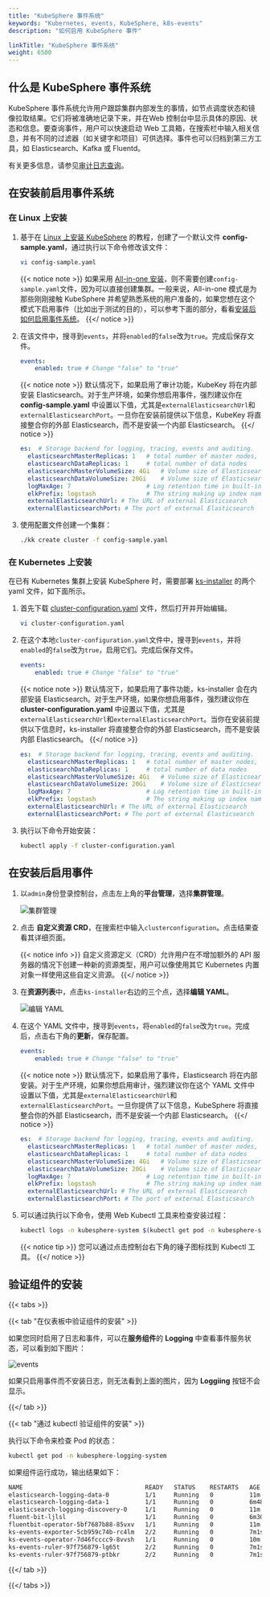 ```yaml
---
title: "KubeSphere 事件系统"
keywords: "Kubernetes, events, KubeSphere, k8s-events"
description: "如何启用 KubeSphere 事件"

linkTitle: "KubeSphere 事件系统"
weight: 6500
---
```


## 什么是 KubeSphere 事件系统

KubeSphere 事件系统允许用户跟踪集群内部发生的事情，如节点调度状态和镜像拉取结果。它们将被准确地记录下来，并在Web 控制台中显示具体的原因、状态和信息。要查询事件，用户可以快速启动 Web 工具箱，在搜索栏中输入相关信息，并有不同的过滤器（如关键字和项目）可供选择。事件也可以归档到第三方工具，如 Elasticsearch、Kafka 或 Fluentd。

有关更多信息，请参见[审计日志查询](../../toolbox/events-query)。

## 在安装前启用事件系统

### 在 Linux 上安装

1. 基于在 [Linux 上安装 KubeSphere](../../installing-on-linux/introduction/multioverview/) 的教程，创建了一个默认文件 **config-sample.yaml**，通过执行以下命令修改该文件：

    ```bash
    vi config-sample.yaml
    ```

    {{< notice note >}}
如果采用 [All-in-one 安装](.../.../quick-start/all-in-one-on-linux/)，则不需要创建`config-sample.yaml`文件，因为可以直接创建集群。一般来说，All-in-one 模式是为那些刚刚接触 KubeSphere 并希望熟悉系统的用户准备的，如果您想在这个模式下启用事件（比如出于测试的目的），可以参考下面的部分，看看[安装后如何启用事件系统](#在安装后启用事件)。
    {{</ notice >}}

2. 在该文件中，搜寻到`events`，并将`enabled`的`false`改为`true`。完成后保存文件。

    ```yaml
    events:
        enabled: true # Change "false" to "true"
    ```

    {{< notice note >}}
默认情况下，如果启用了审计功能，KubeKey 将在内部安装 Elasticsearch。对于生产环境，如果你想启用事件，强烈建议你在 **config-sample.yaml** 中设置以下值，尤其是`externalElasticsearchUrl`和`externalElasticsearchPort`。一旦你在安装前提供以下信息，KubeKey 将直接整合你的外部 Elasticsearch，而不是安装一个内部 Elasticsearch。
    {{</ notice >}}

    ```yaml
    es:  # Storage backend for logging, tracing, events and auditing.
      elasticsearchMasterReplicas: 1   # total number of master nodes, it's not allowed to use even number
      elasticsearchDataReplicas: 1     # total number of data nodes
      elasticsearchMasterVolumeSize: 4Gi   # Volume size of Elasticsearch master nodes
      elasticsearchDataVolumeSize: 20Gi    # Volume size of Elasticsearch data nodes
      logMaxAge: 7                     # Log retention time in built-in Elasticsearch, it is 7 days by default.
      elkPrefix: logstash              # The string making up index names. The index name will be formatted as ks-<elk_prefix>-log
      externalElasticsearchUrl: # The URL of external Elasticsearch
      externalElasticsearchPort: # The port of external Elasticsearch
    ```

3. 使用配置文件创建一个集群：

    ```bash
    ./kk create cluster -f config-sample.yaml
    ```

### 在 Kubernetes 上安装

在已有 Kubernetes 集群上安装 KubeSphere 时，需要部署 [ks-installer](https://github.com/kubesphere/ks-installer/) 的两个 yaml 文件，如下面所示。

1. 首先下载 [cluster-configuration.yaml](https://github.com/kubesphere/ks-installer/releases/download/v3.0.0/cluster-configuration.yaml) 文件，然后打开并开始编辑。

    ```bash
    vi cluster-configuration.yaml
    ```

2. 在这个本地`cluster-configuration.yaml`文件中，搜寻到`events`，并将`enabled`的`false`改为`true`，启用它们。完成后保存文件。

    ```yaml
    events:
        enabled: true # Change "false" to "true"
    ```

    {{< notice note >}}
默认情况下，如果启用了事件功能，ks-installer 会在内部安装 Elasticsearch。对于生产环境，如果你想启用事件，强烈建议你在 **cluster-configuration.yaml** 中设置以下值，尤其是`externalElasticsearchUrl`和`externalElasticsearchPort`。当你在安装前提供以下信息时，ks-installer 将直接整合你的外部 Elasticsearch，而不是安装内部 Elasticsearch。
    {{</ notice >}}

    ```yaml
    es:  # Storage backend for logging, tracing, events and auditing.
      elasticsearchMasterReplicas: 1   # total number of master nodes, it's not allowed to use even number
      elasticsearchDataReplicas: 1     # total number of data nodes
      elasticsearchMasterVolumeSize: 4Gi   # Volume size of Elasticsearch master nodes
      elasticsearchDataVolumeSize: 20Gi    # Volume size of Elasticsearch data nodes
      logMaxAge: 7                     # Log retention time in built-in Elasticsearch, it is 7 days by default.
      elkPrefix: logstash              # The string making up index names. The index name will be formatted as ks-<elk_prefix>-log
      externalElasticsearchUrl: # The URL of external Elasticsearch
      externalElasticsearchPort: # The port of external Elasticsearch
    ```

4. 执行以下命令开始安装：

    ```bash
    kubectl apply -f cluster-configuration.yaml
    ```

## 在安装后启用事件

1. 以`admin`身份登录控制台，点击左上角的**平台管理**，选择**集群管理**。

    ![集群管理](https://ap3.qingstor.com/kubesphere-website/docs/20200828111130.png)

2. 点击 **自定义资源 CRD**，在搜索栏中输入`clusterconfiguration`。点击结果查看其详细页面。

    {{< notice info >}}
自定义资源定义（CRD）允许用户在不增加额外的 API 服务器的情况下创建一种新的资源类型，用户可以像使用其它 Kubernetes 内置对象一样使用这些自定义资源。
    {{</ notice >}}

3. 在**资源列表**中，点击`ks-installer`右边的三个点，选择**编辑 YAML**。

    ![编辑 YAML](https://ap3.qingstor.com/kubesphere-website/docs/20200827182002.png)

4. 在这个 YAML 文件中，搜寻到`events`，将`enabled`的`false`改为`true`。完成后，点击右下角的**更新**，保存配置。

    ```yaml
    events:
        enabled: true # Change "false" to "true"
    ```

    {{< notice note >}}
默认情况下，如果启用了事件，Elasticsearch 将在内部安装。对于生产环境，如果你想启用审计，强烈建议你在这个 YAML 文件中设置以下值，尤其是`externalElasticsearchUrl`和`externalElasticsearchPort`。一旦你提供了以下信息，KubeSphere 将直接整合你的外部 Elasticsearch，而不是安装一个内部 Elasticsearch。
    {{</ notice >}}

    ```yaml
    es:  # Storage backend for logging, tracing, events and auditing.
      elasticsearchMasterReplicas: 1   # total number of master nodes, it's not allowed to use even number
      elasticsearchDataReplicas: 1     # total number of data nodes
      elasticsearchMasterVolumeSize: 4Gi   # Volume size of Elasticsearch master nodes
      elasticsearchDataVolumeSize: 20Gi    # Volume size of Elasticsearch data nodes
      logMaxAge: 7                     # Log retention time in built-in Elasticsearch, it is 7 days by default.
      elkPrefix: logstash              # The string making up index names. The index name will be formatted as ks-<elk_prefix>-log
      externalElasticsearchUrl: # The URL of external Elasticsearch
      externalElasticsearchPort: # The port of external Elasticsearch
    ```

5. 可以通过执行以下命令，使用 Web Kubectl 工具来检查安装过程：

    ```bash
    kubectl logs -n kubesphere-system $(kubectl get pod -n kubesphere-system -l app=ks-install -o jsonpath='{.items[0].metadata.name}') -f
    ```

    {{< notice tip >}}
您可以通过点击控制台右下角的锤子图标找到 Kubectl 工具。
    {{</ notice >}}

## 验证组件的安装

{{< tabs >}}

{{< tab "在仪表板中验证组件的安装" >}}

如果您同时启用了日志和事件，可以在**服务组件**的 **Logging** 中查看事件服务状态，可以看到如下图片：

![events](https://ap3.qingstor.com/kubesphere-website/docs/events.png)

如果只启用事件而不安装日志，则无法看到上面的图片，因为 **Loggiing** 按钮不会显示。

{{</ tab >}}

{{< tab "通过 kubectl 验证组件的安装" >}}

执行以下命令来检查 Pod 的状态：

```bash
kubectl get pod -n kubesphere-logging-system
```

如果组件运行成功，输出结果如下：

```bash
NAME                                  READY   STATUS    RESTARTS   AGE
elasticsearch-logging-data-0          1/1     Running   0          11m
elasticsearch-logging-data-1          1/1     Running   0          6m48s
elasticsearch-logging-discovery-0     1/1     Running   0          11m
fluent-bit-ljlsl                      1/1     Running   0          6m30s
fluentbit-operator-5bf7687b88-85vxv   1/1     Running   0          11m
ks-events-exporter-5cb959c74b-rc4lm   2/2     Running   0          7m1s
ks-events-operator-7d46fcccc9-8vvsh   1/1     Running   0          10m
ks-events-ruler-97f756879-lg65t       2/2     Running   0          7m1s
ks-events-ruler-97f756879-ptbkr       2/2     Running   0          7m1s
```

{{</ tab >}}

{{</ tabs >}}
